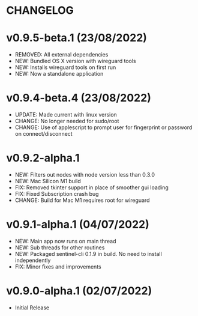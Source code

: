 CHANGELOG
========================

# v0.9.5-beta.1 (23/08/2022)
* REMOVED: All external dependencies
* NEW: Bundled OS X version with wireguard tools
* NEW: Installs wireguard tools on first run
* NEW: Now a standalone application

# v0.9.4-beta.4 (23/08/2022)
* UPDATE: Made current with linux version
* CHANGE: No longer needed for sudo/root
* CHANGE: Use of applescript to prompt user for fingerprint or password on connect/disconnect


# v0.9.2-alpha.1
* NEW: Filters out nodes with node version less than 0.3.0
* NEW: Mac Silicon M1 build
* FIX: Removed tkinter support in place of smoother gui loading
* FIX: Fixed Subscription crash bug
* CHANGE: Build for Mac M1 requires root for wireguard



# v0.9.1-alpha.1 (04/07/2022)
* NEW: Main app now runs on main thread 
* NEW: Sub threads for other routines
* NEW: Packaged sentinel-cli 0.1.9 in build. No need to install independently
* FIX: Minor fixes and improvements 


# v0.9.0-alpha.1 (02/07/2022)
* Initial Release
